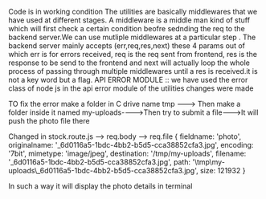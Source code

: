 Code is in working condition
The utilities are basically middlewares that we have used at different stages. A middleware is a middle man kind of stuff which will first check a certain condition beofre sednding the req to the backend server.We can use mutliple middlewares at a particular step . The backend server mainly accepts (err,req,res,next) these 4 params out of which err is for errors received, req is the req sent from frontend, res is the response to be send to the frontend and next will actually loop the whole process of passing through multiple middlewares until a res is received.it is not a key word but a flag.
API ERROR MODULE ::
we have used the error class of node js in the api error module of the utilities
changes were made

TO fix the error make a folder in C drive name tmp ---> Then make a folder inside it named my-uploads---->Then try to submit a file--->It will push the photo file there


Changed in stock.route.js  --> req.body --> req.file 
{
  fieldname: 'photo',
  originalname: '_6d0116a5-1bdc-4bb2-b5d5-cca38852cfa3.jpg',
  encoding: '7bit',
  mimetype: 'image/jpeg',
  destination: '/tmp/my-uploads',
  filename: '_6d0116a5-1bdc-4bb2-b5d5-cca38852cfa3.jpg',
  path: '\\tmp\\my-uploads\\_6d0116a5-1bdc-4bb2-b5d5-cca38852cfa3.jpg',
  size: 121932
}

In such a way it will display the photo details in terminal
